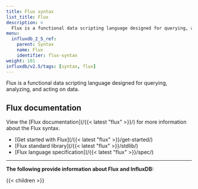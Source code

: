 ```yaml
---
title: Flux syntax
list_title: Flux
description: >
  Flux is a functional data scripting language designed for querying, analyzing, and acting on data.
menu:
  influxdb_2_5_ref:
    parent: Syntax
    name: Flux
    identifier: flux-syntax
weight: 101
influxdb/v2.5/tags: [syntax, flux]
---
```


Flux is a functional data scripting language designed for querying, analyzing, and acting on data.

## Flux documentation
View the [Flux documentation](/{{< latest "flux" >}}/) for more information about
the Flux syntax.

- [Get started with Flux](/{{< latest "flux" >}}/get-started/)
- [Flux standard library](/{{< latest "flux" >}}/stdlib/)
- [Flux language specification](/{{< latest "flux" >}}/spec/)

---

**The following provide information about Flux and InfluxDB:**

{{< children >}}
